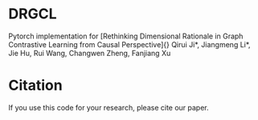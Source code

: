 # DRGCL
Pytorch implementation for [Rethinking Dimensional Rationale in Graph Contrastive Learning from Causal Perspective]{}
Qirui Ji*, Jiangmeng Li*, Jie Hu, Rui Wang, Changwen Zheng, Fanjiang Xu

# Citation
If you use this code for your research, please cite our paper.
